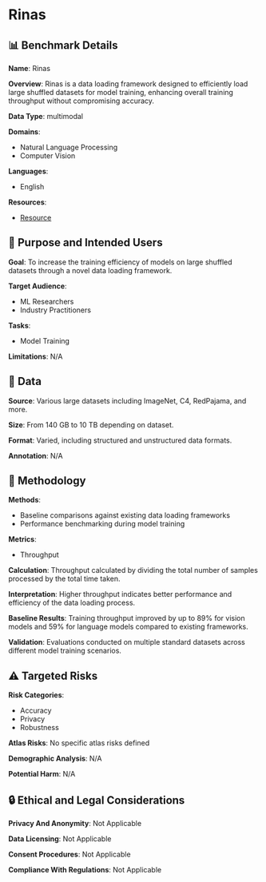 # Rinas

## 📊 Benchmark Details

**Name**: Rinas

**Overview**: Rinas is a data loading framework designed to efficiently load large shuffled datasets for model training, enhancing overall training throughput without compromising accuracy.

**Data Type**: multimodal

**Domains**:
- Natural Language Processing
- Computer Vision

**Languages**:
- English

**Resources**:
- [Resource](N/A)

## 🎯 Purpose and Intended Users

**Goal**: To increase the training efficiency of models on large shuffled datasets through a novel data loading framework.

**Target Audience**:
- ML Researchers
- Industry Practitioners

**Tasks**:
- Model Training

**Limitations**: N/A

## 💾 Data

**Source**: Various large datasets including ImageNet, C4, RedPajama, and more.

**Size**: From 140 GB to 10 TB depending on dataset.

**Format**: Varied, including structured and unstructured data formats.

**Annotation**: N/A

## 🔬 Methodology

**Methods**:
- Baseline comparisons against existing data loading frameworks
- Performance benchmarking during model training

**Metrics**:
- Throughput

**Calculation**: Throughput calculated by dividing the total number of samples processed by the total time taken.

**Interpretation**: Higher throughput indicates better performance and efficiency of the data loading process.

**Baseline Results**: Training throughput improved by up to 89% for vision models and 59% for language models compared to existing frameworks.

**Validation**: Evaluations conducted on multiple standard datasets across different model training scenarios.

## ⚠️ Targeted Risks

**Risk Categories**:
- Accuracy
- Privacy
- Robustness

**Atlas Risks**:
No specific atlas risks defined

**Demographic Analysis**: N/A

**Potential Harm**: N/A

## 🔒 Ethical and Legal Considerations

**Privacy And Anonymity**: Not Applicable

**Data Licensing**: Not Applicable

**Consent Procedures**: Not Applicable

**Compliance With Regulations**: Not Applicable

